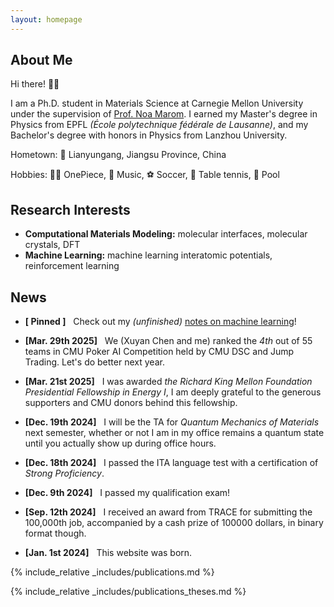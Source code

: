 ```yaml
---
layout: homepage
---
```


## About Me

Hi there! &#x1F44B;&#x1F3FB;

I am a Ph.D. student in Materials Science at Carnegie Mellon University under the supervision of [Prof. Noa Marom](https://www.noamarom.com/). I earned my Master's degree in Physics from EPFL *(École polytechnique fédérale de Lausanne)*, and my Bachelor's degree with honors in Physics from Lanzhou University.

Hometown: &#x1F4CD; Lianyungang, Jiangsu Province, China

Hobbies: &#x1F3F4;&#x200D;&#x2620;&#xFE0F; OnePiece, &#x1F3B8; Music, &#x26BD; Soccer, &#x1F3D3; Table tennis, &#x1F3B1; Pool

## Research Interests

- **Computational Materials Modeling:** molecular interfaces, molecular crystals, DFT
- **Machine Learning:** machine learning interatomic potentials, reinforcement learning

## News

- **[ Pinned ]** &nbsp; Check out my *(unfinished)* [notes on machine learning](./assets/files/Haoran_ML_Handbook.pdf)!

- **[Mar. 29th 2025]** &nbsp; We (Xuyan Chen and me) ranked the *4th* out of 55 teams in CMU Poker AI Competition held by CMU DSC and Jump Trading. Let's do better next year.

- **[Mar. 21st 2025]** &nbsp; I was awarded *the Richard King Mellon Foundation Presidential Fellowship in Energy I*, I am deeply grateful to the generous supporters and CMU donors behind this fellowship.

- **[Dec. 19th 2024]** &nbsp; I will be the TA for *Quantum Mechanics of Materials* next semester, whether or not I am in my office remains a quantum state until you actually show up during office hours.

- **[Dec. 18th 2024]** &nbsp; I passed the ITA language test with a certification of *Strong Proficiency*.

- **[Dec. 9th 2024]** &nbsp; I passed my qualification exam!

- **[Sep. 12th 2024]** &nbsp; I received an award from TRACE for submitting the 100,000th job, accompanied by a cash prize of 100000 dollars, in binary format though.

- **[Jan. 1st 2024]** &nbsp; This website was born.

{% include_relative _includes/publications.md %}

{% include_relative _includes/publications_theses.md %}

<!-- {% include_relative _includes/services.md %} -->
